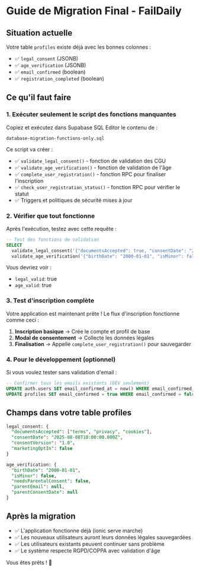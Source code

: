 # Guide de Migration Final - FailDaily

## Situation actuelle
Votre table `profiles` existe déjà avec les bonnes colonnes :
- ✅ `legal_consent` (JSONB)
- ✅ `age_verification` (JSONB)  
- ✅ `email_confirmed` (boolean)
- ✅ `registration_completed` (boolean)

## Ce qu'il faut faire

### 1. Exécuter seulement le script des fonctions manquantes

Copiez et exécutez dans Supabase SQL Editor le contenu de :
```
database-migration-functions-only.sql
```

Ce script va créer :
- ✅ `validate_legal_consent()` - fonction de validation des CGU
- ✅ `validate_age_verification()` - fonction de validation de l'âge
- ✅ `complete_user_registration()` - fonction RPC pour finaliser l'inscription
- ✅ `check_user_registration_status()` - fonction RPC pour vérifier le statut
- ✅ Triggers et politiques de sécurité mises à jour

### 2. Vérifier que tout fonctionne

Après l'exécution, testez avec cette requête :
```sql
-- Test des fonctions de validation
SELECT 
  validate_legal_consent('{"documentsAccepted": true, "consentDate": "2025-08-08T10:00:00.000Z", "consentVersion": "1.0"}'::jsonb) as legal_valid,
  validate_age_verification('{"birthDate": "2000-01-01", "isMinor": false}'::jsonb) as age_valid;
```

Vous devriez voir :
- `legal_valid`: true
- `age_valid`: true

### 3. Test d'inscription complète

Votre application est maintenant prête ! Le flux d'inscription fonctionne comme ceci :

1. **Inscription basique** → Crée le compte et profil de base
2. **Modal de consentement** → Collecte les données légales
3. **Finalisation** → Appelle `complete_user_registration()` pour sauvegarder

### 4. Pour le développement (optionnel)

Si vous voulez tester sans validation d'email :
```sql
-- Confirmer tous les emails existants (DEV seulement)
UPDATE auth.users SET email_confirmed_at = now() WHERE email_confirmed_at IS NULL;
UPDATE profiles SET email_confirmed = true WHERE email_confirmed = false;
```

## Champs dans votre table profiles

```sql
legal_consent: {
  "documentsAccepted": ["terms", "privacy", "cookies"],
  "consentDate": "2025-08-08T10:00:00.000Z",
  "consentVersion": "1.0",
  "marketingOptIn": false
}

age_verification: {
  "birthDate": "2000-01-01",
  "isMinor": false,
  "needsParentalConsent": false,
  "parentEmail": null,
  "parentConsentDate": null
}
```

## Après la migration

- ✅ L'application fonctionne déjà (ionic serve marche)
- ✅ Les nouveaux utilisateurs auront leurs données légales sauvegardées
- ✅ Les utilisateurs existants peuvent continuer sans problème
- ✅ Le système respecte RGPD/COPPA avec validation d'âge

Vous êtes prêts ! 🚀
